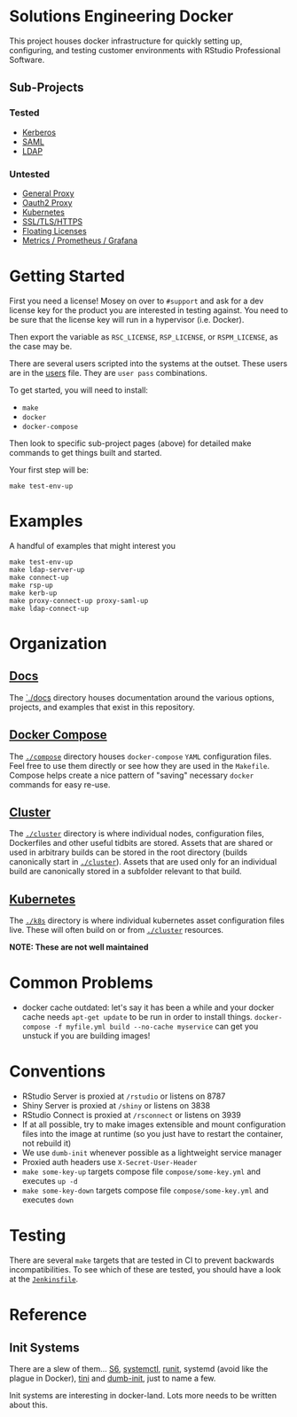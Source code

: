# Solutions Engineering Docker

This project houses docker infrastructure for quickly setting up, configuring,
and testing customer environments with RStudio Professional Software.

## Sub-Projects

### Tested

- [Kerberos](./docs/kerberos.md)
- [SAML](./docs/saml.md)
- [LDAP](./docs/ldap.md)

### Untested

- [General Proxy](./docs/proxy.md)
- [Oauth2 Proxy](./docs/oauth2.md)
- [Kubernetes](./docs/k8s.md)
- [SSL/TLS/HTTPS](./docs/ssl.md)
- [Floating Licenses](./cluster/float/README.md)
- [Metrics / Prometheus / Grafana](./docs/metrics.md)

# Getting Started

First you need a license! Mosey on over to `#support` and ask for a dev license
key for the product you are interested in testing against.  You need to be sure
that the license key will run in a hypervisor (i.e. Docker).

Then export the variable as `RSC_LICENSE`, `RSP_LICENSE`, or `RSPM_LICENSE`, as
the case may be.

There are several users scripted into the systems at the outset.  These users
are in the [users](./cluster/users) file. They are `user pass` combinations.

To get started, you will need to install:
 - `make`
 - `docker`
 - `docker-compose`

Then look to specific sub-project pages (above) for detailed make commands to get things built and started.

Your first step will be:
```
make test-env-up
```

# Examples

A handful of examples that might interest you
```
make test-env-up
make ldap-server-up
make connect-up
make rsp-up
make kerb-up
make proxy-connect-up proxy-saml-up
make ldap-connect-up
```

# Organization

## [Docs](./docs)

The [`./docs](./docs) directory houses documentation around the various
options, projects, and examples that exist in this repository.

## [Docker Compose](./compose)

The [`./compose`](./compose) directory houses `docker-compose` `YAML`
configuration files. Feel free to use them directly or see how they are used in
the `Makefile`. Compose helps create a nice pattern of "saving" necessary
`docker` commands for easy re-use.

## [Cluster](./cluster)

The [`./cluster`](./cluster) directory is where individual nodes, configuration
files, Dockerfiles and other useful tidbits are stored.  Assets that are shared
or used in arbitrary builds can be stored in the root directory (builds
canonically start in [`./cluster`](./cluster)).  Assets that are used only for
an individual build are canonically stored in a subfolder relevant to that
build.

## [Kubernetes](./k8s)

The [`./k8s`](./k8s) directory is where individual kubernetes asset configuration files
live. These will often build on or from [`./cluster`](./cluster) resources.

**NOTE: These are not well maintained**

# Common Problems

- docker cache outdated: let's say it has been a while and your docker cache
  needs `apt-get update` to be run in order to install things.  `docker-compose
-f myfile.yml build --no-cache myservice` can get you unstuck if you are
building images!

# Conventions

- RStudio Server is proxied at `/rstudio` or listens on 8787
- Shiny Server is proxied at `/shiny` or listens on 3838
- RStudio Connect is proxied at `/rsconnect` or listens on 3939
- If at all possible, try to make images extensible and mount configuration
files into the image at runtime (so you just have to restart the container, not
rebuild it)
- We use `dumb-init` whenever possible as a lightweight service manager
- Proxied auth headers use `X-Secret-User-Header`
- `make some-key-up` targets compose file `compose/some-key.yml` and executes `up -d`
- `make some-key-down` targets compose file `compose/some-key.yml` and executes `down`

# Testing

There are several `make` targets that are tested in CI to prevent backwards
incompatibilities. To see which of these are tested, you should have a look at
the [`Jenkinsfile`](./Jenkinsfile).

# Reference

## Init Systems

There are a slew of them... [S6](todo), [systemctl](todo), [runit](todo),
systemd (avoid like the plague in Docker), [tini](todo) and [dumb-init](todo), just to name
a few.

Init systems are interesting in docker-land.  Lots more needs to be written about this.
